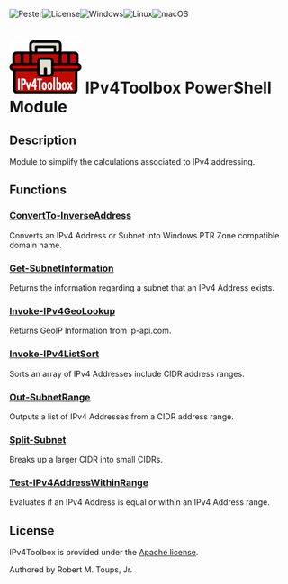 

![Pester](https://github.com/roberttoups/IPv4Toolbox/workflows/Pester/badge.svg)![License](https://img.shields.io/github/license/roberttoups/IPv4Toolbox)![Windows](https://img.shields.io/badge/OS-Windows-success)![Linux](https://img.shields.io/badge/OS-linux-success)![macOS](https://img.shields.io/badge/OS-macOS-success)

# ![IPv4Toolbox](https://raw.githubusercontent.com/roberttoups/IPv4Toolbox/master/IPv4Toolbox/0.1.0/icons/Color-small.png) IPv4Toolbox PowerShell Module

## Description

Module to simplify the calculations associated to IPv4 addressing.

## Functions

### [ConvertTo-InverseAddress](https://github.com/roberttoups/IPv4Toolbox/blob/master/IPv4Toolbox/0.1.0/Docs/ConvertTo-InverseAddress.md)

Converts an IPv4 Address or Subnet into Windows PTR Zone compatible domain name.

### [Get-SubnetInformation](https://github.com/roberttoups/IPv4Toolbox/blob/master/IPv4Toolbox/0.1.0/Docs/Get-SubnetInformation.md)

Returns the information regarding a subnet that an IPv4 Address exists.

### [Invoke-IPv4GeoLookup](https://github.com/roberttoups/IPv4Toolbox/blob/master/IPv4Toolbox/0.1.0/Docs/Invoke-IPv4GeoLookup.md)

Returns GeoIP Information from ip-api.com.

### [Invoke-IPv4ListSort](https://github.com/roberttoups/IPv4Toolbox/blob/master/IPv4Toolbox/0.1.0/Docs/Invoke-IPv4ListSort.md)

Sorts an array of IPv4 Addresses include CIDR address ranges.

### [Out-SubnetRange](https://github.com/roberttoups/IPv4Toolbox/blob/master/IPv4Toolbox/0.1.0/Docs/Out-SubnetRange.md)

Outputs a list of IPv4 Addresses from a CIDR address range.

### [Split-Subnet](https://github.com/roberttoups/IPv4Toolbox/blob/master/IPv4Toolbox/0.1.0/Docs/Split-Subnet.md)

Breaks up a larger CIDR into small CIDRs.

### [Test-IPv4AddressWithinRange](https://github.com/roberttoups/IPv4Toolbox/blob/master/IPv4Toolbox/0.1.0/Docs/Test-IPv4AddressWithinRange.md)

Evaluates if an IPv4 Address is equal or within an IPv4 Address range.

## License

IPv4Toolbox is provided under the [Apache license](LICENSE.md).

Authored by Robert M. Toups, Jr.
